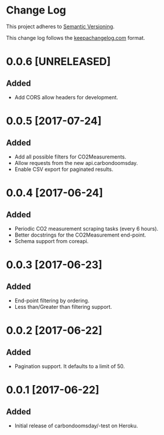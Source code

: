# Change Log

This project adheres to [Semantic Versioning].

This change log follows the [keepachangelog.com] format.

[Semantic Versioning]: http://semver.org/
[keepachangelog.com]: http://keepachangelog.com/en/0.3.0/

# 0.0.6 [UNRELEASED]

## Added
* Add CORS allow headers for development.

# 0.0.5 [2017-07-24]

## Added
* Add all possible filters for CO2Measurements.
* Allow requests from the new api.carbondoomsday.
* Enable CSV export for paginated results.

# 0.0.4 [2017-06-24]

## Added
* Periodic CO2 measurement scraping tasks (every 6 hours).
* Better docstrings for the CO2Measurement end-point.
* Schema support from coreapi.

# 0.0.3 [2017-06-23]
## Added
* End-point filtering by ordering.
* Less than/Greater than filtering support.

# 0.0.2 [2017-06-22]

## Added
* Pagination support. It defaults to a limit of 50.

# 0.0.1 [2017-06-22]

## Added
* Initial release of carbondoomsday/-test on Heroku.
